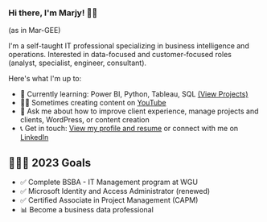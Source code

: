 ### Hi there, I'm Marjy! 👋🏾 

(as in Mar-GEE)

I'm a self-taught IT professional specializing in business intelligence and operations. Interested in data-focused and customer-focused roles (analyst, specialist, engineer, consultant). 

Here's what I'm up to:

- 📖 Currently learning: Power BI, Python, Tableau, SQL [(View Projects)](https://marjygprojects.wordpress.com/portfolio/)
- ✍🏾 Sometimes creating content on [YouTube](https://www.youtube.com/@marjyg) 
- 💬 Ask me about how to improve client experience, manage projects and clients, WordPress, or content creation
- 📞 Get in touch: [View my profile and resume](http://marjyg.website) or connect with me on [LinkedIn](https://www.linkedin.com/in/msguery/)

## 👩🏾‍💻 2023 Goals
- ✅ Complete BSBA - IT Management program at WGU
- ✅ Microsoft Identity and Access Administrator (renewed)
- ✅ Certified Associate in Project Management (CAPM)
- 📊 Become a business data professional 
